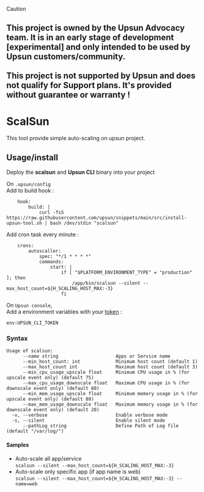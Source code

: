 > [!CAUTION]
> ## This project is owned by the Upsun Advocacy team. It is in an early stage of development [experimental] and only intended to be used by Upsun customers/community.   <br /><br />This project is not supported by Upsun and does not qualify for Support plans. It's provided without guarantee or warranty !

ScalSun
=========

This tool provide simple auto-scaling on upsun project. 

## Usage/install

Deploy the **scalsun** and **Upsun CLI** binary into your project

On `.upsun/config`  
Add to build hook :
```
    hook:
        build: |
            curl -fsS https://raw.githubusercontent.com/upsun/snippets/main/src/install-upsun-tool.sh | bash /dev/stdin "scalsun"

```

Add cron task every minute :
```
    crons:
        autoscaller:
            spec: "*/1 * * * *"
            commands:
                start: |
                    if [ "$PLATFORM_ENVIRONMENT_TYPE" = "production" ]; then
                        /app/bin/scalsun --silent --max_host_count=${H_SCALING_HOST_MAX:-3}
                    fi
```

On `Upsun console`,  
Add a environment variables with your [token](https://docs.upsun.com/administration/cli/api-tokens.html#2-create-an-api-token) :
```
env:UPSUN_CLI_TOKEN
```

### Syntax

```
Usage of scalsun:
      --name string                     Apps or Service name
      --min_host_count: int             Minimum host count (default 1)
      --max_host_count int              Maximum host count (default 3)
      --min_cpu_usage_upscale float     Minimum CPU usage in % (for upscale event only) (default 75)
      --max_cpu_usage_downscale float   Maximum CPU usage in % (for downscale event only) (default 60)
      --min_mem_usage_upscale float     Minimum memory usage in % (for upscale event only) (default 80)
      --max_mem_usage_downscale float   Maximum memory usage in % (for downscale event only) (default 20)
  -v, --verbose                         Enable verbose mode
  -s, --silent                          Enable silent mode
      --pathLog string                  Define Path of Log file (default "/var/log/")
```

#### Samples
- Auto-scale all app/service  
`scalsun --silent --max_host_count=${H_SCALING_HOST_MAX:-3}`
- Auto-scale only specific app (if app name is web)  
`scalsun --silent --max_host_count=${H_SCALING_HOST_MAX:-3} --name=web`
